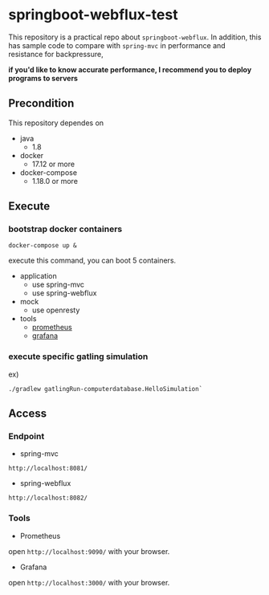 # springboot-webflux-test
This repository is a practical repo about `springboot-webflux`.
In addition, this has sample code to compare with `spring-mvc` in performance and resistance for backpressure,

**if you'd like to know accurate performance, I recommend you to deploy programs to servers**

## Precondition
This repository dependes on
* java
    * 1.8
* docker
    * 17.12 or more
* docker-compose
    * 1.18.0 or more

## Execute
### bootstrap docker containers

```
docker-compose up &
```

execute this command, you can boot 5 containers.
* application
    * use spring-mvc
    * use spring-webflux
* mock
    * use openresty
* tools
    * [prometheus](https://prometheus.io/)
    * [grafana](https://grafana.com/)

### execute specific gatling simulation

ex)
```
./gradlew gatlingRun-computerdatabase.HelloSimulation`
```

## Access
### Endpoint
* spring-mvc

`http://localhost:8081/`

* spring-webflux

`http://localhost:8082/`

### Tools
* Prometheus

open `http://localhost:9090/` with your browser.

* Grafana

open `http://localhost:3000/` with your browser.


